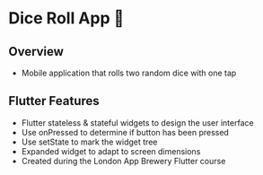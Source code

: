 # Dice Roll App 🎲

## Overview
- Mobile application that rolls two random dice with one tap

## Flutter Features

- Flutter stateless & stateful widgets to design the user interface
- Use onPressed to determine if button has been pressed
- Use setState to mark the widget tree
- Expanded widget to adapt to screen dimensions
- Created during the London App Brewery Flutter course